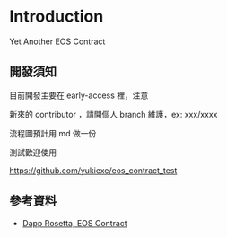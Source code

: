 # Introduction
Yet Another EOS Contract

## 開發須知
目前開發主要在 early-access 裡，注意

新來的 contributor ，請開個人 branch 維護，ex: xxx/xxxx

流程圖預計用 md 做一份

測試歡迎使用

https://github.com/yukiexe/eos_contract_test

## 參考資料
- [Dapp Rosetta, EOS Contract](https://github.com/Dapp-rosetta/dapp-rosetta-contract/tree/master/Contract/EOS)